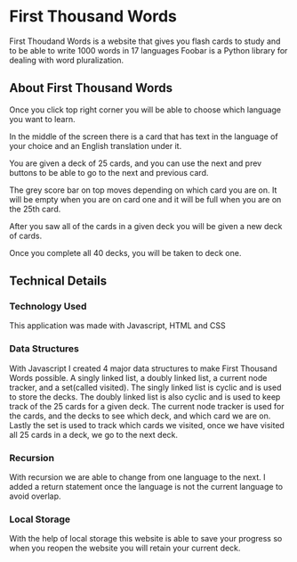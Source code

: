 # First Thousand Words

First Thoudand Words is a website that gives you flash cards to study and to be able to write 1000 words in 17 languages
Foobar is a Python library for dealing with word pluralization.

## About First Thousand Words

Once you click top right corner you will be able to choose which language you want to learn.

In the middle of the screen there is a card that has text in the language of your choice and an English translation under it.

You are given a deck of 25 cards, and you can use the next and prev buttons to be able to go to the next and previous card.

The grey score bar on top moves depending on which card you are on. It will be empty when you are on card one and it will be full when you are on the 25th card.

After you saw all of the cards in a given deck you will be given a new deck of cards.

Once you complete all 40 decks, you will be taken to deck one.

## Technical Details

### Technology Used

This application was made with Javascript, HTML and CSS

### Data Structures

With Javascript I created 4 major data structures to make First Thousand Words possible. A singly linked list, a doubly linked list, a current node tracker, and a set(called visited). The singly linked list is cyclic and is used to store the decks. The doubly linked list is also cyclic and is used to keep track of the 25 cards for a given deck. The current node tracker is used for the cards, and the decks to see which deck, and which card we are on. Lastly the set is used to track which cards we visited, once we have visited all 25 cards in a deck, we go to the next deck.

### Recursion

With recursion we are able to change from one language to the next. I added a return statement once the language is not the current language to avoid overlap.

### Local Storage

With the help of local storage this website is able to save your progress so when you reopen the website you will retain your current deck.
